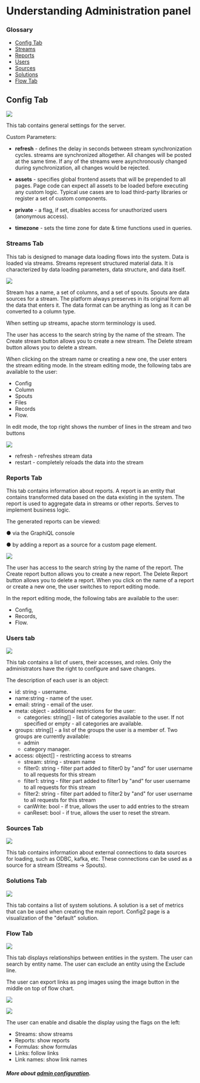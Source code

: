 # **Understanding Administration panel**
### Glossary

* [Config Tab](#config-tab)
* [Streams](#streams-tab)
* [Reports](#reports-tab)
* [Users](#users-tab)
* [Sources](#sources-tab)
* [Solutions](#solutions-tab)
* [Flow Tab](#flow-tab)


## **Config Tab**

![](./image30.png)

This tab contains general settings for the server.

Custom Parameters:

-   **refresh** - defines the delay in seconds between stream
     synchronization cycles. streams are synchronized altogether. All
     changes will be posted at the same time. If any of the streams
     were asynchronously changed during synchronization, all changes
     would be rejected.

-   **assets** - specifies global frontend assets that will be prepended
     to all pages. Page code can expect all assets to be loaded before
     executing any custom logic. Typical use cases are to load
     third-party libraries or register a set of custom components.

-   **private** - a flag, if set, disables access for unauthorized users
     (anonymous access).

-   **timezone** - sets the time zone for date & time functions used in
     queries.

### **Streams Tab**

This tab is designed to manage data loading flows into the system. Data
is loaded via streams. Streams represent structured material data. It is
characterized by data loading parameters, data structure, and data
itself.

![](./image15.png)

Stream has a name, a set of columns, and a set of spouts. Spouts are
data sources for a stream. The platform always preserves in its original
form all the data that enters it. The data format can be anything as
long as it can be converted to a column type.

When setting up streams, apache storm terminology is used.

The user has access to the search string by the name of the stream. The
Create stream button allows you to create a new stream. The Delete
stream button allows you to delete a stream.

When clicking on the stream name or creating a new one, the user enters
the stream editing mode. In the stream editing mode, the following tabs
are available to the user:

-   Config
-   Column
-   Spouts
-   Files
-   Records
-   Flow.

In edit mode, the top right shows the number of lines in the stream and
two buttons

![](./image36.png)

-   refresh - refreshes stream data
-   restart - completely reloads the data into the stream

### **Reports Tab**

This tab contains information about reports. A report is an entity that
contains transformed data based on the data existing in the system. The
report is used to aggregate data in streams or other reports. Serves to
implement business logic.

The generated reports can be viewed:

● via the GraphiQL console

● by adding a report as a source for a custom page element.

![](./image9.jpeg)

The user has access to the search string by the name of the report. The
Create report button allows you to create a new report. The Delete
Report button allows you to delete a report. When you click on the name
of a report or create a new one, the user switches to report editing
mode.

In the report editing mode, the following tabs are available to the
user:

-   Config,
-   Records,
-   Flow.

### **Users tab**

![](./image32.png)

This tab contains a list of users, their accesses, and roles. Only the
administrators have the right to configure and save changes.

The description of each user is an object:

-   id: string - username.
-   name:string - name of the user.
-   email: string - email of the user.
-   meta: object - additional restrictions for the user:
    -   categories: string\[\] - list of categories available to the
         user. If not specified or empty - all categories are
         available.
-   groups: string\[\] - a list of the groups the user is a member of.
     Two groups are currently available:
    -   admin
    -   category manager.
-   access: object\[\] - restricting access to streams
    -   stream: string - stream name
    -   filter0: string - filter part added to filter0 by "and" for user
         username to all requests for this stream
    -   filter1: string - filter part added to filter1 by "and" for user
         username to all requests for this stream
    -   filter2: string - filter part added to filter2 by "and" for user
         username to all requests for this stream
    -   canWrite: bool - if true, allows the user to add entries to the
         stream
    -   canReset: bool - if true, allows the user to reset the stream.

### **Sources Tab**

![](./image46.png)

This tab contains information about external connections to data sources
for loading, such as ODBC, kafka, etc. These connections can be used as
a source for a stream (Streams -\> Spouts).

### **Solutions Tab**

![](./image41.png)

This tab contains a list of system solutions. A solution is a set of
metrics that can be used when creating the main report. Config2 page is
a visualization of the "default" solution.

### **Flow Tab**

![](./image48.png)

This tab displays relationships between entities in the system. The user
can search by entity name. The user can exclude an entity using the
Exclude line.

The user can export links as png images using the image button in the
middle on top of flow chart.

![](./image24.png)

![](./image40.png)

The user can enable and disable the display using the flags on the left:

-   Streams: show streams
-   Reports: show reports
-   Formulas: show formulas
-   Links: follow links
-   Link names: show link names

##### More about [admin configuration](../config/).

